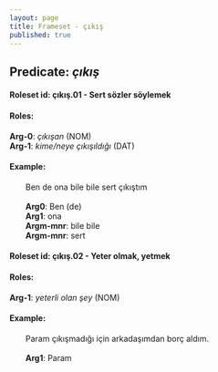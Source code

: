 ```yaml
---
layout: page
title: Frameset - çıkış
published: true
---
```

<h2>Predicate: <i>çıkış</i></h2>
<h4>Roleset id: çıkış.01 - Sert sözler söylemek<br>
<h4>Roles:</h4>
<b>Arg-0</b>: <i>çıkışan</i>  (NOM) <br>
<b>Arg-1</b>: <i>kime/neye çıkışıldığı</i>  (DAT) <br>
<h4>Example:</h4>
&emsp;&emsp;Ben de ona bile bile sert çıkıştım<br><br>
&emsp;&emsp;<b>Arg0</b>:  Ben (de)<br>
&emsp;&emsp;<b>Arg1</b>:  ona<br>
&emsp;&emsp;<b>Argm-mnr</b>:  bile bile<br>
&emsp;&emsp;<b>Argm-mnr</b>:  sert<br>

<h4>Roleset id: çıkış.02 - Yeter olmak, yetmek<br>
<h4>Roles:</h4>
<b>Arg-1</b>: <i>yeterli olan şey</i>  (NOM) <br>
<h4>Example:</h4>
&emsp;&emsp;Param çıkışmadığı için arkadaşımdan borç aldım.<br><br>
&emsp;&emsp;<b>Arg1</b>:  Param<br>

